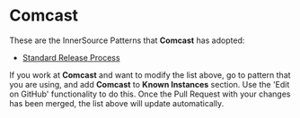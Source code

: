 # Comcast

These are the InnerSource Patterns that **Comcast** has adopted:

* [Standard Release Process](../patterns/2-structured/release-process.md)

If you work at **Comcast** and want to modify the list above, go to pattern that you are using, and add **Comcast** to **Known Instances** section.
Use the 'Edit on GitHub' functionality to do this.
Once the Pull Request with your changes has been merged, the list above will update automatically.
